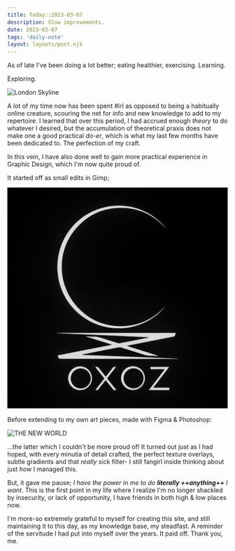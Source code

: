 ```yaml
---
title: Today::2023-03-07
description: Slow improvements.
date: 2023-03-07
tags: 'daily-note'
layout: layouts/post.njk
---
```


As of late I've been doing a lot better; eating healthier, exercising.
Learning.

Exploring.

![London Skyline](/static/content/img/10462422-376C-4C06-A5E9-DE0F4B6806E8_1_105_c.jpeg)

A lot of my time now has been spent #irl as opposed to being a habitually online creature, scouring the net for info and new knowledge to add to my repertoire.
I learned that over this period, I had accrued enough *theory* to do whatever I desired, but the accumulation of theoretical praxis does not make one a good practical *do-er*, which is what my last few months have been dedicated to.
The perfection of my craft.

In this vein, I have also done well to gain more practical experience in Graphic Design, which I'm now quite proud of.

It started off as small edits in Gimp;

![0x0z Logo](/static/content/img/0x0z-black.png)

Before extending to my own art pieces, made with Figma & Photoshop:

![THE NEW WORLD](/static/content/img/THE%20NEW%20WORLD.png)

...the latter which I couldn't be more proud of! It turned out just as I had hoped, with every minutia of detail crafted, the perfect texture overlays, subtle gradients and that *really* sick filter- I still fangirl inside thinking about just *how* I managed this.

But, it gave me pause; *I have the power in me to do **literally ++anything++** I want*.
This is the first point in my life where I realize I'm no longer shackled by insecurity, or lack of opportunity, I have friends in both high & low places now.

I'm more-so extremely grateful to myself for creating this site, and still maintaining it to this day, as my knowledge base, my steadfast. A reminder of the servitude I had put into myself over the years. It paid off. Thank you, me.
